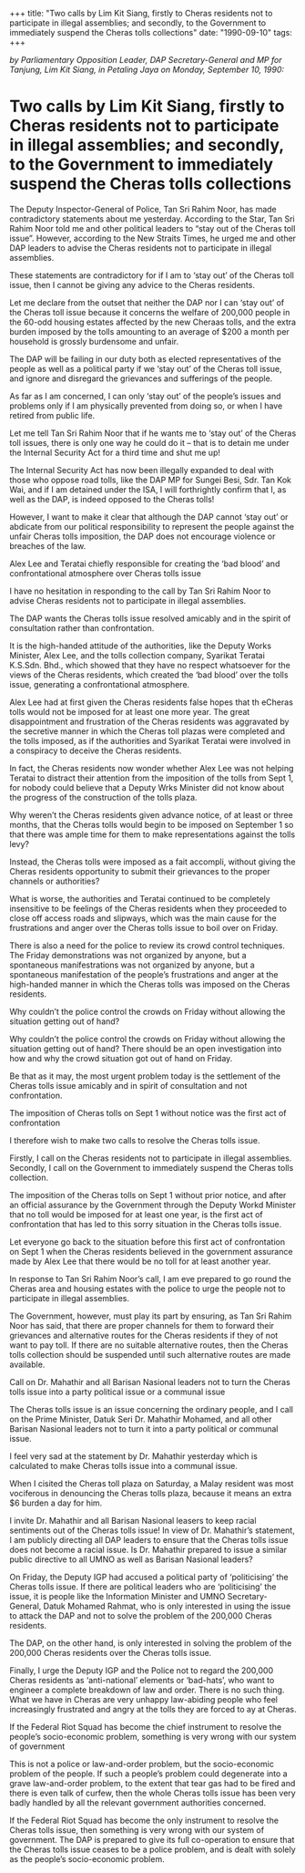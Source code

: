 +++ 
title: "Two calls by Lim Kit Siang, firstly to Cheras residents not to participate in illegal assemblies; and secondly, to the Government to immediately suspend the Cheras tolls collections"
date: "1990-09-10"
tags:
+++

_by Parliamentary Opposition Leader, DAP Secretary-General and MP for Tanjung, Lim Kit Siang, in Petaling Jaya on Monday, September 10, 1990:_

# Two calls by Lim Kit Siang, firstly to Cheras residents not to participate in illegal assemblies; and secondly, to the Government to immediately suspend the Cheras tolls collections

The Deputy Inspector-General of Police, Tan Sri Rahim Noor, has made contradictory statements about me yesterday. According to the Star, Tan Sri Rahim Noor told me and other political leaders to “stay out of the Cheras toll issue”. However, according to the New Straits Times, he urged me and other DAP leaders to advise the Cheras residents not to participate in illegal assemblies.</u>

These statements are contradictory for if I am to ‘stay out’ of the Cheras toll issue, then I cannot be giving any advice to the Cheras residents.

Let me declare from the outset that neither the DAP nor I can ‘stay out’ of the Cheras toll issue because it concerns the welfare of 200,000 people in the 60-odd housing estates affected by the new Cheraas tolls, and the extra burden imposed by the tolls amounting to an average of $200 a month per household is grossly burdensome and unfair.

The DAP will be failing in our duty both as elected representatives of the people as well as a political party if we ‘stay out’ of the Cheras toll issue, and ignore and disregard the grievances and sufferings of the people.

As far as I am concerned, I can only ‘stay out’ of the people’s issues and problems only if I am physically prevented from doing so, or when I have retired from public life.

Let me tell Tan Sri Rahim Noor that if he wants me to ‘stay out’ of the Cheras toll issues, there is only one way he could do it – that is to detain me under the Internal Security Act for a third time and shut me up!

The Internal Security Act has now been illegally expanded to deal with those who oppose road tolls, like the DAP MP for Sungei Besi, Sdr. Tan Kok Wai, and if I am detained under the ISA, I will forthrightly confirm that I, as well as the DAP, is indeed opposed to the Cheras tolls!

However, I want to make it clear that although the DAP cannot ‘stay out’ or abdicate from our political responsibility to represent the people against the unfair Cheras tolls imposition, the DAP does not encourage violence or breaches of the law.

Alex Lee and Teratai chiefly responsible for creating the ‘bad blood’ and confrontational atmosphere over Cheras tolls issue

I have no hesitation in responding to the call by Tan Sri Rahim Noor to advise Cheras residents not to participate in illegal assemblies.

The DAP wants the Cheras tolls issue resolved amicably and in the spirit of consultation rather than confrontation.

It is the high-handed attitude of the authorities, like the Deputy Works Minister, Alex Lee, and the tolls collection company, Syarikat Teratai K.S.Sdn. Bhd., which showed that they have no respect whatsoever for the views of the Cheras residents, which created the ‘bad blood’ over the tolls issue, generating a confrontational atmosphere.

Alex Lee had at first given the Cheras residents false hopes that th eCheras tolls would not be imposed for at least one more year. The great disappointment and frustration of the Cheras residents was aggravated by the secretive manner in which the Cheras toll plazas were completed and the tolls imposed, as if the authorities and Syarikat Teratai were involved in a conspiracy to deceive the Cheras residents.

In fact, the Cheras residents now wonder whether Alex Lee was not helping Teratai to distract their attention from the imposition of the tolls from Sept 1, for nobody could believe that a Deputy Wrks Minister did not know about the progress of the construction of the tolls plaza.

Why weren’t the Cheras residents given advance notice, of at least or three months, that the Cheras tolls would begin to be imposed on September 1 so that there was ample time for them to make representations against the tolls levy?

Instead, the Cheras tolls were imposed as a fait accompli, without giving the Cheras residents opportunity to submit their grievances to the proper channels or authorities?

What is worse, the authorities and Teratai continued to be completely insensitive to be feelings of the Cheras residents when they proceeded to close off access roads and slipways, which was the main cause for the frustrations and anger over the Cheras tolls issue to boil over on Friday.

There is also a need for the police to review its crowd control techniques. The Friday demonstrations was not organized by anyone, but a spontaneous manifestrations was not organized by anyone, but a spontaneous manifestation of the people’s frustrations and anger at the high-handed manner in which the Cheras tolls was imposed on the Cheras residents.

Why couldn’t the police control the crowds on Friday without allowing the situation getting out of hand?

Why couldn’t the police control the crowds on Friday without allowing the situation getting out of hand? There should be an open investigation into how and why the crowd situation got out of hand on Friday.

Be that as it may, the most urgent problem today is the settlement of the Cheras tolls issue amicably and in spirit of consultation and not confrontation.

The imposition of Cheras tolls on Sept 1 without notice was the first act of confrontation

I therefore wish to make two calls to resolve the Cheras tolls issue.

Firstly, I call on the Cheras residents not to participate in illegal assemblies. Secondly, I call on the Government to immediately suspend the Cheras tolls collection.

The imposition of the Cheras tolls on Sept 1 without prior notice, and after an official assurance by the Government through the Deputy Workd Minister that no toll would be imposed for at least one year, is the first act of confrontation that has led to this sorry situation in the Cheras tolls issue.

Let everyone go back to the situation before this first act of confrontation on Sept 1 when the Cheras residents believed in the government assurance made by Alex Lee that there would be no toll for at least another year.

In response to Tan Sri Rahim Noor’s call, I am eve prepared to go round the Cheras area and housing estates with the police to urge the people not to participate in illegal assemblies.

The Government, however, must play its part by ensuring, as Tan Sri Rahim Noor has said, that there are proper channels for them to forward their grievances and alternative routes for the Cheras residents if they of not want to pay toll. If there are no suitable alternative routes, then the Cheras tolls collection should be suspended until such alternative routes are made available.

Call on Dr. Mahathir and all Barisan Nasional leaders not to turn the Cheras tolls issue into a party political issue or a communal issue

The Cheras tolls issue is an issue concerning the ordinary people, and I call on the Prime Minister, Datuk Seri Dr. Mahathir Mohamed, and all other Barisan Nasional leaders not to turn it into a party political or communal issue.

I feel very sad at the statement by Dr. Mahathir yesterday which is calculated to make Cheras tolls issue into a communal issue.

When I cisited the Cheras toll plaza on Saturday, a Malay resident was most vociferous in denouncing the Cheras tolls plaza, because it means an extra $6 burden a day for him.

I invite Dr. Mahathir and all Barisan Nasional leasers to keep racial sentiments out of the Cheras tolls issue! In view of Dr. Mahathir’s statement, I am publicly directing all DAP leaders to ensure that the Cheras tolls issue does not become a racial issue. Is Dr. Mahathir prepared to issue a similar public directive to all UMNO as well as Barisan Nasional leaders?

On Friday, the Deputy IGP had accused a political party of ‘politicising’ the Cheras tolls issue. If there are political leaders who are ‘politicising’ the issue, it is people like the Information Minister and UMNO Secretary-General, Datuk Mohamed Rahmat, who is only interested in using the issue to attack the DAP and not to solve the problem of the 200,000 Cheras residents.

The DAP, on the other hand, is only interested in solving the problem of the 200,000 Cheras residents over the Cheras tolls issue.

Finally, I urge the Deputy IGP and the Police not to regard the 200,000 Cheras residents as ‘anti-national’ elements or ‘bad-hats’, who want to engineer a complete breakdown of law and order. There is no such thing. What we have in Cheras are very unhappy law-abiding people who feel increasingly frustrated and angry at the tolls they are forced to ay at Cheras.

If the Federal Riot Squad has become the chief instrument to resolve the people’s socio-economic problem, something is very wrong with our system of government

This is not a police or law-and-order problem, but the socio-economic problem of the people. If such a people’s problem could degenerate into a grave law-and-order problem, to the extent that tear gas had to be fired and there is even talk of curfew, then the whole Cheras tolls issue has been very badly handled by all the relevant government authorities concerned.

If the Federal Riot Squad has become the only instrument to resolve the Cheras tolls issue, then something is very wrong with our system of government. The DAP is prepared to give its full co-operation to ensure that the Cheras tolls issue ceases to be a police problem, and is dealt with solely as the people’s socio-economic problem.
 
